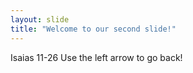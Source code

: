 ```yaml
---
layout: slide
title: "Welcome to our second slide!"
---
```

Isaias 11-26
Use the left arrow to go back!
